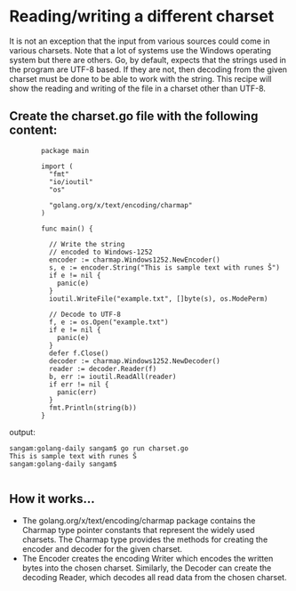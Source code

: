 # Reading/writing a different charset

It is not an exception that the input from various sources could come in various charsets.
Note that a lot of systems use the Windows operating system but there are others. 
Go, by default, expects that the strings used in the program are UTF-8 based. If they are not, 
then decoding from the given charset must be done to be able to work with the string. 
This recipe will show the reading and writing of the file in a charset other than UTF-8.

## Create the charset.go file with the following content:
```
        package main

        import (
          "fmt"
          "io/ioutil"
          "os"

          "golang.org/x/text/encoding/charmap"
        )

        func main() {

          // Write the string
          // encoded to Windows-1252
          encoder := charmap.Windows1252.NewEncoder()
          s, e := encoder.String("This is sample text with runes Š")
          if e != nil {
            panic(e)
          }
          ioutil.WriteFile("example.txt", []byte(s), os.ModePerm)

          // Decode to UTF-8
          f, e := os.Open("example.txt")
          if e != nil {
            panic(e)
          }
          defer f.Close()
          decoder := charmap.Windows1252.NewDecoder()
          reader := decoder.Reader(f)
          b, err := ioutil.ReadAll(reader)
          if err != nil {
            panic(err)
          }
          fmt.Println(string(b))
        }

```
output:

```
sangam:golang-daily sangam$ go run charset.go
This is sample text with runes Š
sangam:golang-daily sangam$ 


```

## How it works...

- The golang.org/x/text/encoding/charmap package contains the Charmap type pointer constants that 
represent the widely used charsets. The Charmap type provides the methods for creating
the encoder and decoder for the given charset. 
- The Encoder creates the encoding Writer which encodes the written bytes into the chosen charset.
Similarly, the Decoder can create the decoding Reader, which decodes all read data from the chosen charset.
